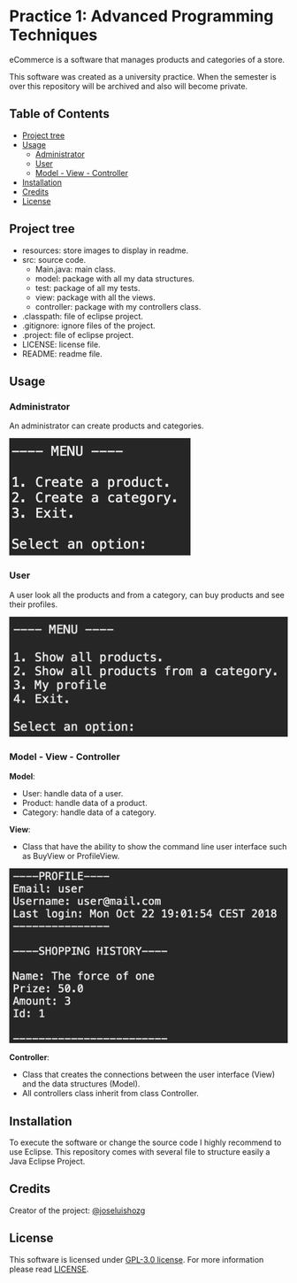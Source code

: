 # Practice 1: Advanced Programming Techniques

eCommerce is a software that manages products and categories of a store.

This software was created as a university practice. When the semester is over this repository will be archived and also will become private.

## Table of Contents

- [Project tree](#project-tree)
- [Usage](#usage)
  - [Administrator](#administrator)
  - [User](#user)
  - [Model - View - Controller](#model-view-controller)
- [Installation](#installation)
- [Credits](#credits)
- [License](#license)

## Project tree

- resources: store images to display in readme.
- src: source code.
  - Main.java: main class.
  - model: package with all my data structures.
  - test: package of all my tests.
  - view: package with all the views.
  - controller: package with my controllers class.
- .classpath: file of eclipse project.
- .gitignore: ignore files of the project.
- .project: file  of eclipse project.
- LICENSE: license file.
- README: readme file.

## Usage

### Administrator

An administrator can create products and categories.

![admin menu](./resources/admin.png)

### User

A user look all the products and from a category, can buy products and see their profiles.

![user menu](./resources/user.png)

### Model - View - Controller

**Model**:

- User: handle data of a user.
- Product: handle data of a product.
- Category: handle data of a category.

**View**:

- Class that have the ability to show the command line user interface such as BuyView or ProfileView.

![Profile view](./resources/profile.png)

**Controller**:

- Class that creates the connections between the user interface (View) and the data structures (Model).
- All controllers class inherit from class Controller.

## Installation

To execute the software or change the source code I highly recommend to use Eclipse. This repository comes with several file to structure easily a Java Eclipse Project.

## Credits

Creator of the project: [@joseluishozg](https://github.com/joseluishozg)

## License

This software is licensed under [GPL-3.0 license](https://www.gnu.org/licenses/quick-guide-gplv3). For more information please read [LICENSE](./LICENSE).
